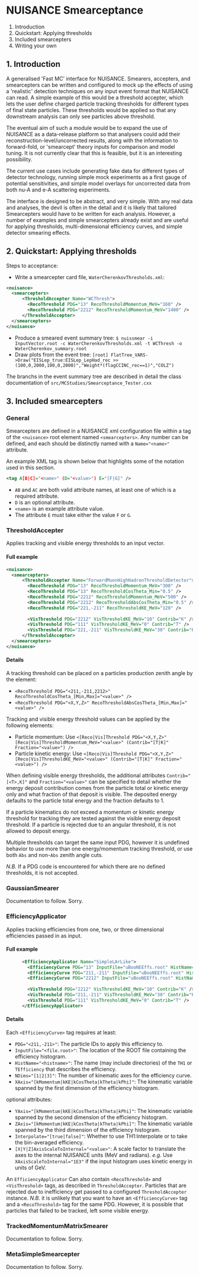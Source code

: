 # NUISANCE Smearceptance

1. Introduction
2. Quickstart: Applying thresholds
3. Included smearcepters
4. Writing your own

## 1. Introduction
A generalised 'Fast MC' interface for NUISANCE. Smearers, accepters, and 
smearcepters can be written and configured to mock up the effects of using a 
'realistic' detection techniques on any input event format that NUISANCE can 
read. A simple example of this would be a threshold accepter, which lets the 
user define charged particle tracking  thresholds for different types of final 
state particles. These thresholds would be applied so that any downstream 
analysis can only see particles above threshold.

The eventual aim of such a module would be to expand the use of NUISANCE as a 
data-release platform so that analysers could add their 
reconstruction-level/uncorrected results, along with the information to 
forward-fold, or 'smearcept' theory inputs for comparison and model tuning. It 
is not currently clear that this is feasible, but it is an interesting 
possibility.

The current use cases include generating fake data for different types of 
detector technology, running simple mock experiments as a first gauge of 
potential sensitivities, and simple model overlays for uncorrected data from 
both nu-A and e-A scattering experiments.

The interface is designed to be abstract, and very simple. With any real data 
and analyses, the devil is often in the detail and it is likely that tailored 
Smearcepters would have to be written for each analysis. However, a number of 
examples and simple smearcepters already exist and are useful for applying 
thresholds, multi-dimensional efficiency curves, and simple detector smearing 
effects.

## 2. Quickstart: Applying thresholds

Steps to acceptance:
* Write a smearcepter card file, `WaterCherenkovThresholds.xml`:
```xml
<nuisance>
  <smearcepters>
      <ThresholdAccepter Name="WCThresh">
        <RecoThreshold PDG="13" RecoThresholdMomentum_MeV="160" />
        <RecoThreshold PDG="2212" RecoThresholdMomentum_MeV="1400" />
      </ThresholdAccepter>
  </smearcepters>
</nuisance>
```
* Produce a smeared event summary tree: 
`$ nuissmear -i InputVector.root -c WaterCherenkovThresholds.xml -t WCThresh -o WaterCherenkov_summary.root`
* Draw plots from the event tree: 
`[root] FlatTree_VARS->Draw("EISLep_true:EISLep_LepHad_rec >> (100,0,2000,100,0,2000)","Weight*(flagCCINC_rec==1)","COLZ")`

The branchs in the event summary tree are described in detail the class 
documentation of `src/MCStudies/Smearceptance_Tester.cxx`

## 3. Included smearcepters

### General

Smearcepters are defined in a NUISANCE xml configuration file within a tag of 
the `<nuisance>` root element named `<smearcepters>`. Any number can be defined, 
and each should be distinctly named with a `Name="<name>"` attribute. 

An example XML tag is shown below that highlights some of the notation used in 
this section.
```xml
<tag A[B|C]="<name>" (D="<value>") E="[F|G]" />
```
* `AB` and `AC` are both valid attribute names, at least one of which is a 
required attribute.
* `D` is an optional attribute.
* `<name>` is an example attribute value.
* The attribute `E` must take either the value `F` or `G`.

### ThresholdAccepter

Applies tracking and visible energy thresholds to an input vector.

#### Full example
```xml
<nuisance>
  <smearcepters>
      <ThresholdAccepter Name="ForwardMuonHighHadronThresholdDetector">
        <RecoThreshold PDG="13" RecoThresholdMomentum_MeV="300" />
        <RecoThreshold PDG="13" RecoThresholdCosTheta_Min="0.5" />
        <RecoThreshold PDG="2212" RecoThresholdMomentum_MeV="500" />
        <RecoThreshold PDG="2212" RecoThresholdAbsCosTheta_Min="0.5" />
        <RecoThreshold PDG="221,-211" RecoThresholdKE_MeV="120" />
        
        <VisThreshold PDG="2212" VisThresholdKE_MeV="10" Contrib="K" />
        <VisThreshold PDG="111" VisThresholdKE_MeV="0" Contrib="T" />
        <VisThreshold PDG="221,-211" VisThresholdKE_MeV="30" Contrib="K" Fraction="0.9" />
      </ThresholdAccepter>
  </smearcepters>
</nuisance>
```

#### Details
A tracking threshold can be placed on a particles production zenith angle by 
the element:
* `<RecoThreshold PDG="<211,-211,2212>" RecoThresholdCosTheta_[Min,Max]="<value>" />`
* `<RecoThreshold PDG="<X,Y,Z>" RecoThresholdAbsCosTheta_[Min,Max]="<value>" />`

Tracking and visible energy threshold values can be applied by the following 
elements:
* Particle momentum: Use `<[Reco|Vis]Threshold PDG="<X,Y,Z>"  [Reco|Vis]ThresholdMomentum_MeV="<value>" (Contrib="[T|K]" Fraction="<value>") />`
* Particle kinetic energy: Use `<[Reco|Vis]Threshold PDG="<X,Y,Z>"  [Reco|Vis]ThresholdKE_MeV="<value>" (Contrib="[T|K]" Fraction="<value>") />` 

When defining visible energy thresholds, the additional attributes 
`Contrib="[<T>,K]"` and `Fraction="<value>"` can be specified to detail whether 
the energy deposit contribution comes from the particle total or kinetic energy 
only and what fraction of that deposit is visible. The deposited energy defaults 
to the particle total energy and the fraction defaults to 1.

If a particle kinematics do not exceed a momentum or kinetic energy threshold 
for tracking they are tested against the visible energy deposit threshold. If a 
particle is rejected due to an angular threshold, it is not allowed to deposit 
energy.

Multiple thresholds can target the same input PDG, however it is undefined 
behavior to use more than one energy/momentum tracking threshold, or use both 
`Abs` and non-`Abs` zenith angle cuts.

*N.B.* If a PDG code is encountered for which there are no defined thresholds, 
it is not accepted.

### GaussianSmearer

Documentation to follow. Sorry.

### EfficiencyApplicator

Applies tracking efficiencies from one, two, or three dimensional efficiencies 
passed in as input.

#### Full example
```xml
      <EfficiencyApplicator Name="SimpleLArLike">
        <EfficiencyCurve PDG="13" InputFile="uBooNEEffs.root" HistName="Tracking/Muon/p_costheta" NDims="2" XAxis="kMomentum" YAxis="kCosTheta" Interpolate="false" XAxisScaleToMeV="1E3" />
        <EfficiencyCurve PDG="211,-211" InputFile="uBooNEEffs.root" HistName="Tracking/Pion/p_costheta" NDims="2" XAxis="kMomentum" YAxis="kCosTheta" Interpolate="false" XAxisScaleToMeV="1E3" />
        <EfficiencyCurve PDG="2212" InputFile="uBooNEEffs.root" HistName="Tracking/Proton/p_costheta" NDims="2" XAxis="kMomentum" YAxis="kCosTheta" Interpolate="false" XAxisScaleToMeV="1E3" />
        
        <VisThreshold PDG="2212" VisThresholdKE_MeV="10" Contrib="K" />
        <VisThreshold PDG="211,-211" VisThresholdKE_MeV="30" Contrib="K" />
        <VisThreshold PDG="111" VisThresholdKE_MeV="0" Contrib="T" />
      </EfficiencyApplicator>
```
#### Details

Each `<EfficiencyCurve>` tag requires at least:
* `PDG="<211,-211>"`: The particle IDs to apply this efficiency to.
* `InputFile="<file.root>"`: The location of the ROOT file containing the 
efficiency histogram.
* `HistName="<histname>"`: The name (may include directories) of the `TH1` or 
`TEfficiency` that describes the efficiency.
* `NDims="[1|2|3]"`: The number of kinematic axes for the efficiency curve.
* `XAxis="[kMomentum|kKE|kCosTheta|kTheta|kPhi]"`: The kinematic variable 
spanned by the first dimension of the efficiency histogram.

optional attributes:
* `YAxis="[kMomentum|kKE|kCosTheta|kTheta|kPhi]"`: The kinematic variable 
spanned by the second dimension of the efficiency histogram.
* `ZAxis="[kMomentum|kKE|kCosTheta|kTheta|kPhi]"`: The kinematic variable 
spanned by the third dimension of the efficiency histogram.
* `Interpolate="[true|false]"`: Whether to use TH1:Interpolate or to take the 
bin-averaged efficiency.
* `[X|Y|Z]AxisScaleToInternal="<value>"`: A scale factor to translate the axes 
to the internal NUISANCE units (MeV and radians). *e.g.* Use 
`XAxisScaleToInternal="1E3"` if the input histogram uses kinetic energy in units 
of GeV.

An `EfficiencyApplicator` Can also contain `<RecoThreshold>` and 
`<VisThreshold>` tags, as described in `ThresholdAccepter`. Particles that are 
rejected due to inefficiency get passed to a configured `ThresholdAccepter` 
instance. *N.B.* it is unlikely that you want to have an `<EfficiencyCurve>` tag 
and a `<RecoThreshold>` tag for the same PDG. However, it is possible that 
particles that failed to be tracked, left some visible energy. 

### TrackedMomentumMatrixSmearer

Documentation to follow. Sorry.

### MetaSimpleSmearcepter

Documentation to follow. Sorry.
